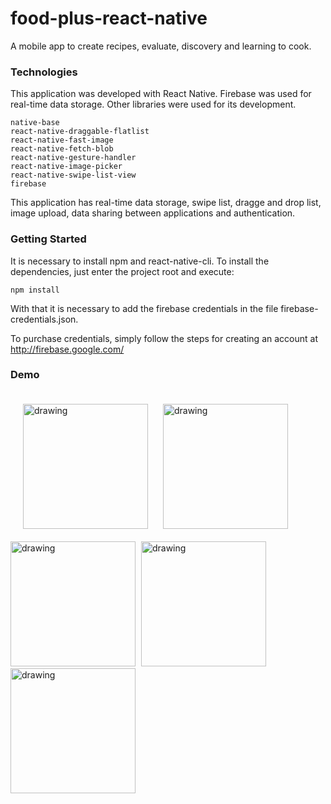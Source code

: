 # food-plus-react-native
A mobile app to create recipes, evaluate, discovery and learning to cook.

### Technologies
This application was developed with React Native.
Firebase was used for real-time data storage.
Other libraries were used for its development.

```
native-base
react-native-draggable-flatlist
react-native-fast-image
react-native-fetch-blob
react-native-gesture-handler
react-native-image-picker
react-native-swipe-list-view
firebase
```

This application has real-time data storage, swipe list, dragge and drop list, image upload, data sharing between applications and authentication.

### Getting Started
It is necessary to install npm and react-native-cli.
To install the dependencies, just enter the project root and execute:

```
npm install
```

With that it is necessary to add the firebase credentials in the file firebase-credentials.json.

To purchase credentials, simply follow the steps for creating an account at http://firebase.google.com/

### Demo
<div style="justify-content: space-between;">
<img src="https://firebasestorage.googleapis.com/v0/b/food-plus-cc247.appspot.com/o/images%2F1591567088292?alt=media&token=7d60c7a9-7427-4ce6-abbb-a2d9b70d50e8" alt="drawing" width="200" style="display: inline-block; margin: 20"/>
<img src="https://firebasestorage.googleapis.com/v0/b/food-plus-cc247.appspot.com/o/images%2F1591567028392?alt=media&token=b8517571-43a8-46ac-bb39-dd91115fc289" alt="drawing" width="200" style="display: inline-block; margin-right: 5px"/>
  <img src="https://firebasestorage.googleapis.com/v0/b/food-plus-cc247.appspot.com/o/images%2F1591567044643?alt=media&token=92fdd0e9-6732-4740-a3e3-d53320ab6059" alt="drawing" width="200" style="display: inline-block; margin-right: 5px"/>
  <img src="https://firebasestorage.googleapis.com/v0/b/food-plus-cc247.appspot.com/o/images%2F1591567059559?alt=media&token=e416c589-7438-45af-b339-e2c4da4c2135" alt="drawing" width="200" style="display: inline-block; margin-right: 5px"/>
  <img src="https://firebasestorage.googleapis.com/v0/b/food-plus-cc247.appspot.com/o/images%2F1591567074258?alt=media&token=ae9e7b90-9ecc-4aba-87d9-a0afbeeb23ae" alt="drawing" width="200" style="display: inline-block; margin-right: 5px"/>
  </div>
